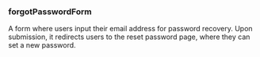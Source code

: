 ### forgotPasswordForm

A form where users input their email address for password recovery. Upon submission, it redirects users to the reset password page, where they can set a new password.
